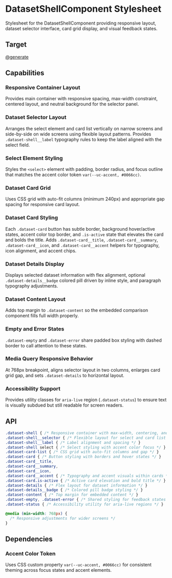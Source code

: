 # DatasetShellComponent Stylesheet

Stylesheet for the DatasetShellComponent providing responsive layout, dataset selector interface, card grid display, and visual feedback states.

## Target

[@generate](../../../../src/app/components/datasets/dataset-shell.component.css)

## Capabilities

### Responsive Container Layout

Provides main container with responsive spacing, max-width constraint, centered layout, and neutral background for the selector panel.

### Dataset Selector Layout

Arranges the select element and card list vertically on narrow screens and side-by-side on wide screens using flexible layout patterns. Provides `.dataset-shell__label` typography rules to keep the label aligned with the select field.

### Select Element Styling

Styles the `<select>` element with padding, border radius, and focus outline that matches the accent color token `var(--uc-accent, #0066cc)`.

### Dataset Card Grid

Uses CSS grid with auto-fit columns (minimum 240px) and appropriate gap spacing for responsive card layout.

### Dataset Card Styling

Each `.dataset-card` button has subtle border, background hover/active states, accent color top border, and `.is-active` state that elevates the card and bolds the title. Adds `.dataset-card__title`, `.dataset-card__summary`, `.dataset-card__icon`, and `.dataset-card__accent` helpers for typography, icon alignment, and accent chips.

### Dataset Details Display

Displays selected dataset information with flex alignment, optional `.dataset-details__badge` colored pill driven by inline style, and paragraph typography adjustments.

### Dataset Content Layout

Adds top margin to `.dataset-content` so the embedded comparison component fills full width properly.

### Empty and Error States

`.dataset-empty` and `.dataset-error` share padded box styling with dashed border to call attention to these states.

### Media Query Responsive Behavior

At 768px breakpoint, aligns selector layout in two columns, enlarges card grid gap, and sets `.dataset-details` to horizontal layout.

### Accessibility Support

Provides utility classes for `aria-live` region (`.dataset-status`) to ensure text is visually subdued but still readable for screen readers.

## API

```css { .api }
.dataset-shell { /* Responsive container with max-width, centering, and neutral background */ }
.dataset-shell__selector { /* Flexible layout for select and card list */ }
.dataset-shell__label { /* Label alignment and spacing */ }
.dataset-shell select { /* Select styling with accent color focus */ }
.dataset-card-list { /* CSS grid with auto-fit columns and gap */ }
.dataset-card { /* Button styling with borders and hover states */ }
.dataset-card__title,
.dataset-card__summary,
.dataset-card__icon,
.dataset-card__accent { /* Typography and accent visuals within cards */ }
.dataset-card.is-active { /* Active card elevation and bold title */ }
.dataset-details { /* Flex layout for dataset information */ }
.dataset-details__badge { /* Colored pill badge styling */ }
.dataset-content { /* Top margin for embedded content */ }
.dataset-empty, .dataset-error { /* Shared styling for feedback states */ }
.dataset-status { /* Accessibility utility for aria-live regions */ }

@media (min-width: 768px) {
  /* Responsive adjustments for wider screens */
}
```

## Dependencies

### Accent Color Token

Uses CSS custom property `var(--uc-accent, #0066cc)` for consistent theming across focus states and accent elements.
